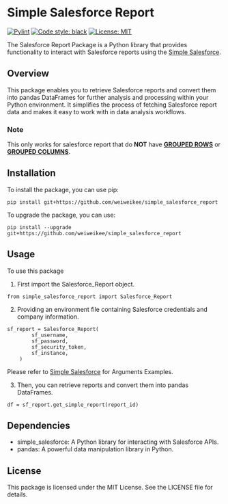 # Simple Salesforce Report
[![Pylint](https://github.com/weiweikee/simple_salesforce_report/actions/workflows/pylint.yml/badge.svg)](https://github.com/weiweikee/simple_salesforce_report/actions/workflows/pylint.yml)
[![Code style: black](https://img.shields.io/badge/code%20style-black-000000.svg)](https://github.com/psf/black)
[![License: MIT](https://img.shields.io/badge/License-MIT-yellow.svg)](https://github.com/weiweikee/simple_salesforce_report/blob/main/LICENSE)

The Salesforce Report Package is a Python library that provides functionality to interact with Salesforce reports using the [Simple Salesforce](https://github.com/simple-salesforce/simple-salesforce).

## Overview
This package enables you to retrieve Salesforce reports and convert them into pandas DataFrames for further analysis and processing within your Python environment. It simplifies the process of fetching Salesforce report data and makes it easy to work with in data analysis workflows.

### Note
This only works for salesforce report that do **NOT** have <ins>**GROUPED ROWS**</ins> or <ins>**GROUPED COLUMNS**</ins>.

## Installation
To install the package, you can use pip:
```
pip install git+https://github.com/weiweikee/simple_salesforce_report
```

To upgrade the package, you can use:
```
pip install --upgrade git+https://github.com/weiweikee/simple_salesforce_report
```

## Usage
To use this package

1. First import the Salesforce_Report object.

```
from simple_salesforce_report import Salesforce_Report
```
2. Providing an environment file containing Salesforce credentials and company information.
```
sf_report = Salesforce_Report(
        sf_username,
        sf_password,
        sf_security_token,
        sf_instance,
    )
```
Please refer to [Simple Salesforce](https://github.com/simple-salesforce/simple-salesforce) for Arguments Examples.

3. Then, you can retrieve reports and convert them into pandas DataFrames.
```
df = sf_report.get_simple_report(report_id)
```
## Dependencies
- simple_salesforce: A Python library for interacting with Salesforce APIs.
- pandas: A powerful data manipulation library in Python.

## License
This package is licensed under the MIT License. See the LICENSE file for details.
